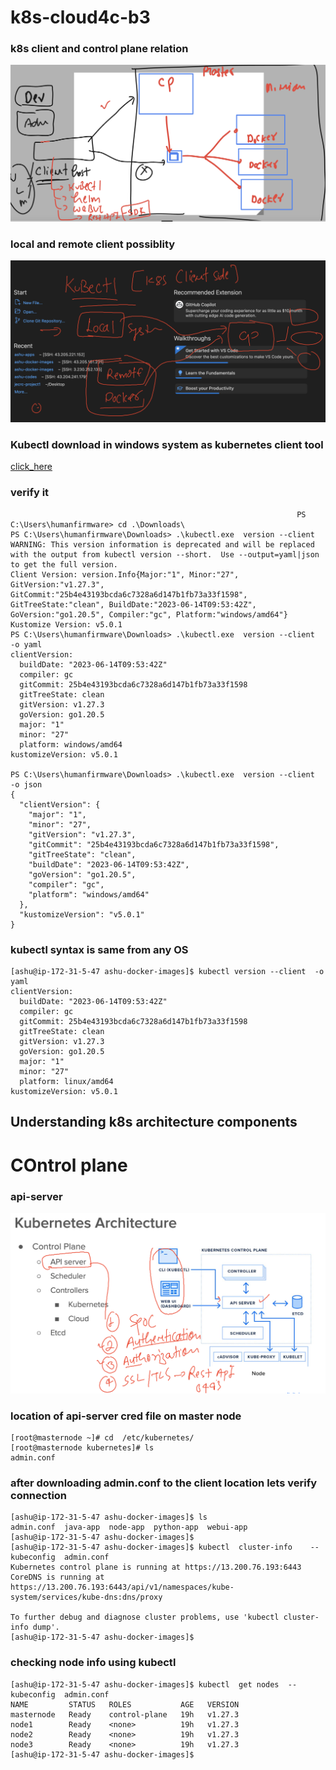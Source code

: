 # k8s-cloud4c-b3

### k8s client and control plane relation 

<img src="conn.png">

### local and remote client possiblity 

<img src="po.png">

### Kubectl download in windows system as kubernetes client tool 

[click_here](https://kubernetes.io/docs/tasks/tools/)

### verify it 

```
                                                                PS C:\Users\humanfirmware> cd .\Downloads\
PS C:\Users\humanfirmware\Downloads> .\kubectl.exe  version --client
WARNING: This version information is deprecated and will be replaced with the output from kubectl version --short.  Use --output=yaml|json to get the full version.
Client Version: version.Info{Major:"1", Minor:"27", GitVersion:"v1.27.3", GitCommit:"25b4e43193bcda6c7328a6d147b1fb73a33f1598", GitTreeState:"clean", BuildDate:"2023-06-14T09:53:42Z", GoVersion:"go1.20.5", Compiler:"gc", Platform:"windows/amd64"}
Kustomize Version: v5.0.1
PS C:\Users\humanfirmware\Downloads> .\kubectl.exe  version --client   -o yaml
clientVersion:
  buildDate: "2023-06-14T09:53:42Z"
  compiler: gc
  gitCommit: 25b4e43193bcda6c7328a6d147b1fb73a33f1598
  gitTreeState: clean
  gitVersion: v1.27.3
  goVersion: go1.20.5
  major: "1"
  minor: "27"
  platform: windows/amd64
kustomizeVersion: v5.0.1

PS C:\Users\humanfirmware\Downloads> .\kubectl.exe  version --client   -o json
{
  "clientVersion": {
    "major": "1",
    "minor": "27",
    "gitVersion": "v1.27.3",
    "gitCommit": "25b4e43193bcda6c7328a6d147b1fb73a33f1598",
    "gitTreeState": "clean",
    "buildDate": "2023-06-14T09:53:42Z",
    "goVersion": "go1.20.5",
    "compiler": "gc",
    "platform": "windows/amd64"
  },
  "kustomizeVersion": "v5.0.1"
}
```

### kubectl syntax is same from any OS 

```
[ashu@ip-172-31-5-47 ashu-docker-images]$ kubectl version --client  -o yaml
clientVersion:
  buildDate: "2023-06-14T09:53:42Z"
  compiler: gc
  gitCommit: 25b4e43193bcda6c7328a6d147b1fb73a33f1598
  gitTreeState: clean
  gitVersion: v1.27.3
  goVersion: go1.20.5
  major: "1"
  minor: "27"
  platform: linux/amd64
kustomizeVersion: v5.0.1

```

## Understanding k8s architecture components

# COntrol plane 

### api-server 

<img src="apis.png">

### location of api-server cred file on master node

```
[root@masternode ~]# cd  /etc/kubernetes/
[root@masternode kubernetes]# ls
admin.conf
```

### after downloading admin.conf to the client location lets verify connection 

```
[ashu@ip-172-31-5-47 ashu-docker-images]$ ls
admin.conf  java-app  node-app  python-app  webui-app
[ashu@ip-172-31-5-47 ashu-docker-images]$ 
[ashu@ip-172-31-5-47 ashu-docker-images]$ kubectl  cluster-info    --kubeconfig  admin.conf  
Kubernetes control plane is running at https://13.200.76.193:6443
CoreDNS is running at https://13.200.76.193:6443/api/v1/namespaces/kube-system/services/kube-dns:dns/proxy

To further debug and diagnose cluster problems, use 'kubectl cluster-info dump'.
[ashu@ip-172-31-5-47 ashu-docker-images]$ 

```

### checking node info using kubectl 

```
[ashu@ip-172-31-5-47 ashu-docker-images]$ kubectl  get nodes  --kubeconfig  admin.conf 
NAME         STATUS   ROLES           AGE   VERSION
masternode   Ready    control-plane   19h   v1.27.3
node1        Ready    <none>          19h   v1.27.3
node2        Ready    <none>          19h   v1.27.3
node3        Ready    <none>          19h   v1.27.3
[ashu@ip-172-31-5-47 ashu-docker-images]$ 
```
